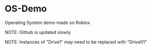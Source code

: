 # OS-Demo
Operating System demo made on Roblox


NOTE: Github is updated slowly

NOTE: Instances of "Drive1" may need to be replaced with "Drive01"
